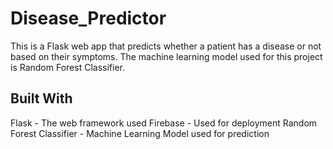 # Disease_Predictor
This is a Flask web app that predicts whether a patient has a disease or not based on their symptoms. The machine learning model used for this project is Random Forest Classifier.

## Built With
Flask - The web framework used
Firebase - Used for deployment
Random Forest Classifier - Machine Learning Model used for prediction
